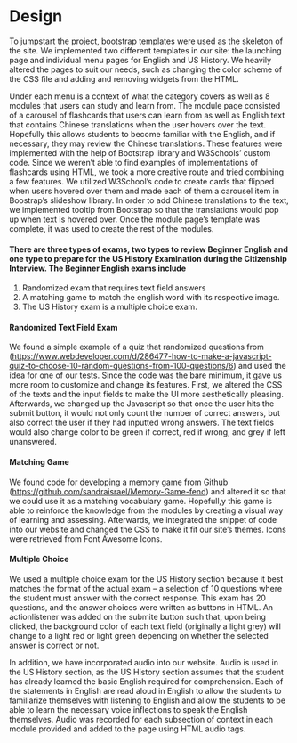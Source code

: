 # Design

To jumpstart the project, bootstrap templates were used as the skeleton of the site. We implemented two different templates in our site: the launching page and individual menu pages for English and US History. We heavily altered the pages to suit our needs, such as changing the color scheme of the CSS file and adding and removing widgets from the HTML.

Under each menu is a context of what the category covers as well as 8 modules that users can study and learn from. The module page consisted of a carousel of flashcards that users can learn from as well as English text that contains Chinese translations when the user hovers over the text. Hopefully this allows students to become familiar with the English, and if necessary, they may review the Chinese translations. These features were implemented with the help of Bootstrap library and W3Schools’ custom code. Since we weren’t able to find examples of implementations of flashcards using HTML, we took a more creative route and tried combining a few features. We utilized W3School’s code to create cards that flipped when users hovered over them and made each of them a carousel item in Boostrap’s slideshow library. In order to add Chinese translations to the text, we implemented tooltip from Bootstrap so that the translations would pop up when text is hovered over. Once the module page’s template was complete, it was used to create the rest of the modules.
	
#### There are three types of exams, two types to review Beginner English and one type to prepare for the US History Examination during the Citizenship Interview. The Beginner English exams include
1. Randomized exam that requires text field answers 
2. A matching game to match the english word with its respective image.
3. The US History exam is a multiple choice exam.
#### Randomized Text Field Exam
We found a simple example of a quiz that randomized questions from (https://www.webdeveloper.com/d/286477-how-to-make-a-javascript-quiz-to-choose-10-random-questions-from-100-questions/6) and used the idea for one of our tests. Since the code was the bare minimum, it gave us more room to customize and change its features. First, we altered the CSS of the texts and the input fields to make the UI more aesthetically pleasing. Afterwards, we changed up the Javascript so that once the user hits the submit button, it would not only count the number of correct answers, but also correct the user if they had inputted wrong answers. The text fields would also change color to be green if correct, red if wrong, and grey if left unanswered.
#### Matching Game
We found code for developing a memory game from Github (https://github.com/sandraisrael/Memory-Game-fend) and altered it so that we could use it as a matching vocabulary game. Hopefull,y this game is able to reinforce the knowledge from the modules by creating a visual way of learning and assessing. Afterwards, we integrated the snippet of code into our website and changed the CSS to make it fit our site’s themes. Icons were retrieved from Font Awesome Icons.
#### Multiple Choice
We used a multiple choice exam for the US History section because it best matches the format of the actual exam – a selection of 10 questions where the student must answer with the correct response. This exam has 20 questions, and the answer choices were written as buttons in HTML. An actionlistener was added on the submite button such that, upon being clicked, the background color of each text field (originally a light grey) will change to a light red or light green depending on whether the selected answer is correct or not. 

In addition, we have incorporated audio into our website. Audio is used in the US History section, as the US History section assumes that the student has already learned the basic English required for comprehension. Each of the statements in English are read aloud in English to allow the students to familiarize themselves with listening to English and allow the students to be able to learn the necessary voice inflections to speak the English themselves. Audio was recorded for each subsection of context in each module provided and added to the page using HTML audio tags.
